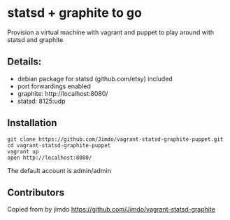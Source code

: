 # statsd + graphite to go

Provision a virtual machine with vagrant and puppet to play around with statsd and graphite

## Details:

 * debian package for statsd (github.com/etsy) included
 * port forwardings enabled
 * graphite: http://localhost:8080/
 * statsd: 8125:udp

## Installation

```
git clone https://github.com/Jimdo/vagrant-statsd-graphite-puppet.git
cd vagrant-statsd-graphite-puppet
vagrant up
open http://localhost:8080/
```

The default account is admin/admin

## Contributors

Copied from by jimdo https://github.com/Jimdo/vagrant-statsd-graphite


